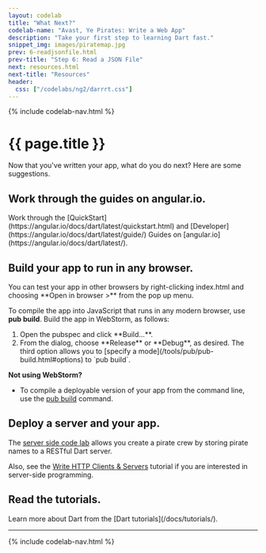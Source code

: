 ```yaml
---
layout: codelab
title: "What Next?"
codelab-name: "Avast, Ye Pirates: Write a Web App"
description: "Take your first step to learning Dart fast."
snippet_img: images/piratemap.jpg
prev: 6-readjsonfile.html
prev-title: "Step 6: Read a JSON File"
next: resources.html
next-title: "Resources"
header:
  css: ["/codelabs/ng2/darrrt.css"]
---
```


{% include codelab-nav.html %}

# {{ page.title }}

Now that you've written your app, what do you do next?
Here are some suggestions.

## <i class="fa fa-anchor"> </i> Work through the guides on angular.io.

<div class="trydart-step-details" markdown="1">
Work through the [QuickStart](https://angular.io/docs/dart/latest/quickstart.html)
and [Developer](https://angular.io/docs/dart/latest/guide/) Guides
on [angular.io](https://angular.io/docs/dart/latest/).
</div>

## <i class="fa fa-anchor"> </i> Build your app to run in any browser.

<div class="row"> <div class="col-md-7" markdown="1">

<div class="trydart-step-details" markdown="1">
You can test your app in other browsers by right-clicking
index.html and choosing **Open in browser &gt;** from the pop up menu.

To compile the app into JavaScript that runs in any modern browser,
use **pub build**.  Build the app in WebStorm, as follows:

<ol markdown="1">
<li markdown="1">Open the pubspec and click **Build...**.
</li>

<li markdown="1">From the dialog,
choose **Release** or **Debug**, as desired.
The third option allows you to
[specify a mode](/tools/pub/pub-build.html#options)
to `pub build`.
</li>
</ol>

</div>

</div> <div class="col-md-5" markdown="1">

<i class="fa fa-lightbulb-o key-header"> </i> <strong> Not using WebStorm? </strong>

* To compile a deployable version of your app from the command line,
  use the [pub build](/tools/pub/pub-build.html) command.

</div></div>

## <i class="fa fa-anchor"> </i> Deploy a server and your app.

<div class="trydart-step-details" markdown="1">

The [server side code lab](https://dart-lang.github.io/server/codelab/)
allows you create a pirate crew by storing pirate names to a RESTful
Dart server.

Also, see the [Write HTTP Clients & Servers](/docs/tutorials/httpserver/)
tutorial if you are interested in server-side programming.
</div>

## <i class="fa fa-anchor"> </i> Read the tutorials.

<div class="trydart-step-details" markdown="1">
Learn more about Dart from
the [Dart tutorials](/docs/tutorials/).
</div>

<hr>

{% include codelab-nav.html %}
